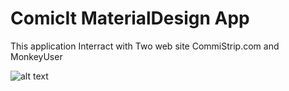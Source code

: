 # ComicIt MaterialDesign App
This application Interract with Two web site CommiStrip.com and MonkeyUser


![alt text](https://github.com/JM2K69/JM2K69.github.io/blob/master/img/commicit.gif)
<br><br><br>
